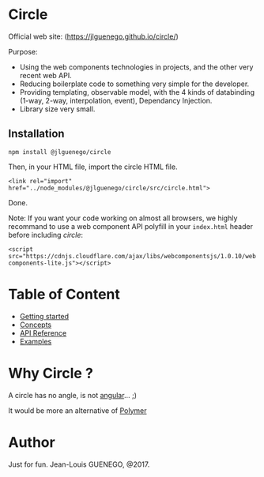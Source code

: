 Circle
======

Official web site: (https://jlguenego.github.io/circle/)

Purpose: 
- Using the web components technologies in projects, and the other very recent web API.
- Reducing boilerplate code to something very simple for the developer.
- Providing templating, observable model, with the 4 kinds of databinding (1-way, 2-way, interpolation, event), Dependancy Injection.
- Library size very small.

Installation
------------
```
npm install @jlguenego/circle
```

Then, in your HTML file, import the circle HTML file.
```
<link rel="import" href="../node_modules/@jlguenego/circle/src/circle.html">
```

Done.

Note: If you want your code working on almost all browsers, we highly recommand to use a web component API polyfill in your `index.html` header before including *circle*:

`<script src="https://cdnjs.cloudflare.com/ajax/libs/webcomponentsjs/1.0.10/webcomponents-lite.js"></script>`


Table of Content
================

- [Getting started](./doc/GettingStarted.md)
- [Concepts](./doc/Concepts.md)
- [API Reference](./doc/APIReference.md)
- [Examples](./doc/Examples.md)


Why Circle ?
============

A circle has no angle, is not [angular](https://angular.io/)... ;)

It would be more an alternative of [Polymer](https://www.polymer-project.org/)



Author
======
Just for fun.
Jean-Louis GUENEGO, @2017.



